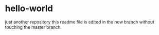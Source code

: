 # hello-world
just another repository
this readme file is edited in the new branch without touching the master branch.
